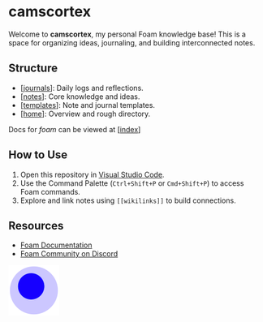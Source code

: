 # camscortex

Welcome to **camscortex**, my personal Foam knowledge base! This is a space for organizing ideas, journaling, and building interconnected notes.

## Structure

- [[journals]]: Daily logs and reflections.
- [[notes]]: Core knowledge and ideas.
- [[templates]]: Note and journal templates.
-  [[home]]: Overview and rough directory.

Docs for _foam_ can be viewed at [[index]]

## How to Use

1. Open this repository in [Visual Studio Code](https://code.visualstudio.com/).
2. Use the Command Palette (`Ctrl+Shift+P` or `Cmd+Shift+P`) to access Foam commands.
3. Explore and link notes using `[[wikilinks]]` to build connections.

## Resources

- [Foam Documentation](https://foambubble.github.io/foam)
- [Foam Community on Discord](https://foambubble.github.io/join-discord/g)

<img src="attachments/foam-icon.png" width=100>

[//begin]: # "Autogenerated link references for markdown compatibility"
[journals]: journals/journals "Journal Index"
[notes]: notes/notes "notes"
[templates]: templates/templates "Templates"
[home]: home "home"
[index]: docs/index "Using Foam"
[//end]: # "Autogenerated link references"
